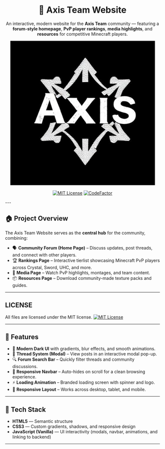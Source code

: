 <div align="center">

  # 🧭 Axis Team Website

An interactive, modern website for the **Axis Team** community — featuring a **forum-style homepage**, **PvP player rankings**, **media highlights**, and **resources** for competitive Minecraft players.

<a href="https://im-apo.github.io/StellarTiers/">
  <img src="logo.png" alt="Axis">
</a>

[![MIT License](https://img.shields.io/github/license/im-apo/StellarTiers?&logo=github)](LICENSE) [![CodeFactor](https://www.codefactor.io/repository/github/im-apo/stellartiers/badge)](https://www.codefactor.io/repository/github/im-apo/stellartiers)

</div>
---

## 🏠 Project Overview

The Axis Team Website serves as the **central hub** for the community, combining:
- 🗣️ **Community Forum (Home Page)** – Discuss updates, post threads, and connect with other players.  
- 🏆 **Rankings Page** – Interactive tierlist showcasing Minecraft PvP players across Crystal, Sword, UHC, and more.  
- 🎥 **Media Page** – Watch PvP highlights, montages, and team content.  
- 📦 **Resources Page** – Download community-made texture packs and guides.

---
## LICENSE

All files are licensed under the MIT license.
[![MIT License](https://img.shields.io/github/license/im-apo/StellarTiers?&logo=github)](LICENSE)

---

## 🚀 Features

- 🎨 **Modern Dark UI** with gradients, blur effects, and smooth animations.  
- 💬 **Thread System (Modal)** – View posts in an interactive modal pop-up.  
- 🔍 **Forum Search Bar** – Quickly filter threads and community discussions.  
- 🧭 **Responsive Navbar** – Auto-hides on scroll for a clean browsing experience.  
- ⚡ **Loading Animation** – Branded loading screen with spinner and logo.  
- 📱 **Responsive Layout** – Works across desktop, tablet, and mobile.  

---

## 🧩 Tech Stack

- **HTML5** — Semantic structure  
- **CSS3** — Custom gradients, shadows, and responsive design  
- **JavaScript (Vanilla)** — UI interactivity (modals, navbar, animations, and linking to backend)  

---








